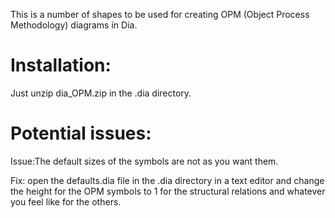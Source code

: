 This is a number of shapes to be used for creating OPM (Object Process
Methodology) diagrams in Dia.

Installation: 
=============
Just unzip dia_OPM.zip in the .dia directory.


Potential issues: 
=================

Issue:The default sizes of the symbols are not as you want them.

Fix: open the defaults.dia file in the .dia directory in a text editor
and change the height for the OPM symbols to 1 for the structural
relations and whatever you feel like for the others.